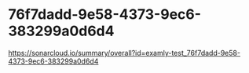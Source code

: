 # 76f7dadd-9e58-4373-9ec6-383299a0d6d4
https://sonarcloud.io/summary/overall?id=examly-test_76f7dadd-9e58-4373-9ec6-383299a0d6d4
